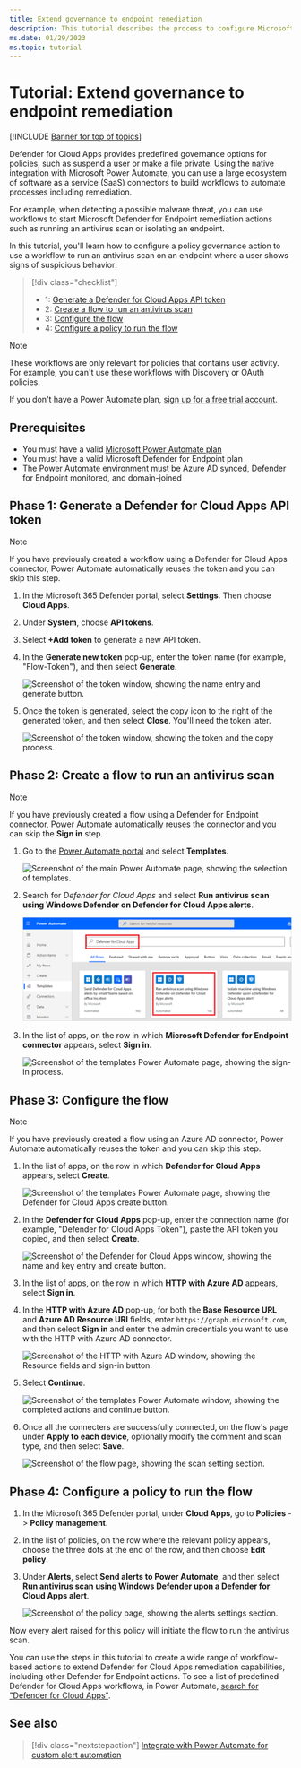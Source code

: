 ```yaml
---
title: Extend governance to endpoint remediation
description: This tutorial describes the process to configure Microsoft Defender for Cloud Apps policy alerts to trigger Microsoft Power Automate workflows to run Microsoft Defender for Endpoint remediation actions.
ms.date: 01/29/2023
ms.topic: tutorial
---
```

# Tutorial: Extend governance to endpoint remediation

[!INCLUDE [Banner for top of topics](includes/banner.md)]

Defender for Cloud Apps provides predefined governance options for policies, such as suspend a user or make a file private. Using the native integration with Microsoft Power Automate, you can use a large ecosystem of software as a service (SaaS) connectors to build workflows to automate processes including remediation.

For example, when detecting a possible malware threat, you can use workflows to start Microsoft Defender for Endpoint remediation actions such as running an antivirus scan or isolating an endpoint.

In this tutorial, you'll learn how to configure a policy governance action to use a workflow to run an antivirus scan on an endpoint where a user shows signs of suspicious behavior:

> [!div class="checklist"]
>
> - 1: [Generate a Defender for Cloud Apps API token](#generate-token)
> - 2: [Create a flow to run an antivirus scan](#create-flow)
> - 3: [Configure the flow](#configure-flow)
> - 4: [Configure a policy to run the flow](#configure-policy)

> [!NOTE]
> These workflows are only relevant for policies that contains user activity. For example, you can't use these workflows with Discovery or OAuth policies.

If you don't have a Power Automate plan, [sign up for a free trial account](https://flow.microsoft.com/pricing/).

## Prerequisites

- You must have a valid [Microsoft Power Automate plan](https://flow.microsoft.com/pricing/)
- You must have a valid Microsoft Defender for Endpoint plan
- The Power Automate environment must be Azure AD synced, Defender for Endpoint monitored, and domain-joined

## Phase 1: Generate a Defender for Cloud Apps API token<a name="generate-token"></a>

> [!NOTE]
> If you have previously created a workflow using a Defender for Cloud Apps connector, Power Automate automatically reuses the token and you can skip this step.

1. In the Microsoft 365 Defender portal, select **Settings**. Then choose **Cloud Apps**.
1. Under **System**, choose **API tokens**.
1. Select **+Add token** to generate a new API token.
1. In the **Generate new token** pop-up, enter the token name (for example, "Flow-Token"), and then select **Generate**.

    ![Screenshot of the token window, showing the name entry and generate button.](media/tutorial-flow-token-generate.png)
1. Once the token is generated, select the copy icon to the right of the generated token, and then select **Close**. You'll need the token later.

    ![Screenshot of the token window, showing the token and the copy process.](media/tutorial-flow-token-copy.png)

## Phase 2: Create a flow to run an antivirus scan<a name="create-flow"></a>

> [!NOTE]
> If you have previously created a flow using a Defender for Endpoint connector, Power Automate automatically reuses the connector and you can skip the **Sign in** step.

1. Go to the [Power Automate portal](https://flow.microsoft.com/) and select **Templates**.

    ![Screenshot of the main Power Automate page, showing the selection of templates.](media/tutorial-flow-templates.png)

1. Search for *Defender for Cloud Apps* and select **Run antivirus scan using Windows Defender on Defender for Cloud Apps alerts**.

    ![Screenshot of the templates Power Automate page, showing the search results.](media/tutorial-flow-templates-search.png)

1. In the list of apps, on the row in which **Microsoft Defender for Endpoint connector** appears, select **Sign in**.

    ![Screenshot of the templates Power Automate page, showing the sign-in process.](media/tutorial-flow-templates-signin.png)

## Phase 3: Configure the flow<a name="configure-flow"></a>

> [!NOTE]
> If you have previously created a flow using an Azure AD connector, Power Automate automatically reuses the token and you can skip this step.

1. In the list of apps, on the row in which **Defender for Cloud Apps** appears, select **Create**.

    ![Screenshot of the templates Power Automate page, showing the Defender for Cloud Apps create button.](media/tutorial-flow-templates-create.png)

1. In the **Defender for Cloud Apps** pop-up, enter the connection name (for example, "Defender for Cloud Apps Token"), paste the API token you copied, and then select **Create**.

    ![Screenshot of the Defender for Cloud Apps window, showing the name and key entry and create button.](media/tutorial-flow-templates-create-window.png)

1. In the list of apps, on the row in which **HTTP with Azure AD** appears, select **Sign in**.

1. In the **HTTP with Azure AD** pop-up, for both the **Base Resource URL** and **Azure AD Resource URI** fields, enter `https://graph.microsoft.com`, and then select **Sign in** and enter the admin credentials you want to use with the HTTP with Azure AD connector.

    ![Screenshot of the HTTP with Azure AD window, showing the Resource fields and sign-in button.](media/tutorial-flow-templates-azure.png)

1. Select **Continue**.

    ![Screenshot of the templates Power Automate window, showing the completed actions and continue button.](media/tutorial-flow-templates-continue.png)

1. Once all the connecters are successfully connected, on the flow's page under **Apply to each device**, optionally modify the comment and scan type, and then select **Save**.

    ![Screenshot of the flow page, showing the scan setting section.](media/tutorial-flow-templates-scan.png)

## Phase 4: Configure a policy to run the flow<a name="configure-policy"></a>

1. In the Microsoft 365 Defender portal, under **Cloud Apps**, go to **Policies** -> **Policy management**.

1. In the list of policies, on the row where the relevant policy appears, choose the three dots at the end of the row, and then choose **Edit policy**.

1. Under **Alerts**, select **Send alerts to Power Automate**, and then select **Run antivirus scan using Windows Defender upon a Defender for Cloud Apps alert**.

    ![Screenshot of the policy page, showing the alerts settings section.](media/tutorial-flow-templates-alerts.png)

Now every alert raised for this policy will initiate the flow to run the antivirus scan.

You can use the steps in this tutorial to create a wide range of workflow-based actions to extend Defender for Cloud Apps remediation capabilities, including other Defender for Endpoint actions. To see a list of predefined Defender for Cloud Apps workflows, in Power Automate, [search for "Defender for Cloud Apps"](https://go.microsoft.com/fwlink/?linkid=2102574).

## See also

> [!div class="nextstepaction"]
> [Integrate with Power Automate for custom alert automation](flow-integration.md)
